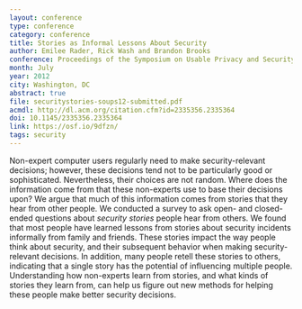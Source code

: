 ```yaml
---
layout: conference
type: conference
category: conference
title: Stories as Informal Lessons About Security
author: Emilee Rader, Rick Wash and Brandon Brooks
conference: Proceedings of the Symposium on Usable Privacy and Security (SOUPS)
month: July
year: 2012
city: Washington, DC
abstract: true
file: securitystories-soups12-submitted.pdf
acmdl: http://dl.acm.org/citation.cfm?id=2335356.2335364
doi: 10.1145/2335356.2335364
link: https://osf.io/9dfzn/
tags: security
---
```


Non-expert computer users regularly need to make security-relevant decisions; however, these decisions tend not to be
particularly good or sophisticated.  Nevertheless, their choices are not random.  Where does the information come from
that these non-experts use to base their decisions upon? We argue that much of this information comes from stories that
they hear from other people. We conducted a survey to ask open- and closed- ended questions about *security stories* 
people hear from others. We found that most people have learned lessons from stories about security incidents
informally from family and friends.  These stories impact the way people think about security, and their subsequent
behavior when making security-relevant decisions. In addition, many people retell these stories to others, indicating
that a single story has the potential of influencing multiple people. Understanding how non-experts learn from stories,
and what kinds of stories they learn from, can help us figure out new methods for helping these people make better
security decisions.


